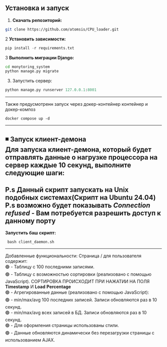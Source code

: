 ## Установка и запуск

1. **Скачать репозиторий:**
```bash
git clone https://github.com/atomsis/CPU_loader.git
```
2  **Установить зависимости:**
```python
pip install -r requirements.txt
```
3 **Выполнить миграции Django:**
```bash
cd monytoring_system
python manage.py migrate
```
3. Запустить сервер:
```python
python manage.py runserver 127.0.0.1:8001
```
-----------------------------------------------------------
Также предусмотренн запуск через докер-контейнер контейнер и докер-композ
```
docker compose up -d
```
-----------------------------------------------------------
◾ **Запуск клиент-демона**<br>
**Для запуска клиент-демона, который будет отправлять данные о нагрузке процессора на сервер каждые 10 секунд, выполните следующие шаги:**<br>
------------------------------------------------------------------------------
P.s Данный скрипт запускать на Unix подобных системах(Скрипт на Ubuntu 24.04)
P.s возможно будет показывать *Connection refused* - Вам потребуется разрешить доступ к данному порту 
------------------------------------------------------------------------------
**Запустить баш скрипт:**
```
 bash client_daemon.sh
```
----------------------------------------------------------------
Добавленные функциональности:
Страница / для пользователя содержит:<br>
  🟢 -  Таблицу с 100 последними записями.<br>
  🟢 - Таблицу с возможностью сортировки (реализовано с помощью JavaScript). СОРТИРОВКА ПРОИСХОДИТ ПРИ НАЖАТИИ НА ПОЛЯ __Timestamp__ И 	__Load__ __Percentage__<br> 
  🟢 - Агрегированные данные (реализовано с помощью JavaScript):<br>
    🟢 - min/max/avg 100 последних записей. Записи обновляются раз в 10 секунд.<br>
    🟢 - min/max/avg всех записей в БД. Записи обновляются раз в 10 секунд.<br>
🟢 - Для оформления страницы использованы стили.<br>
🟢 - Данные обновляются динамически без перезагрузки страницы с использованием AJAX.
